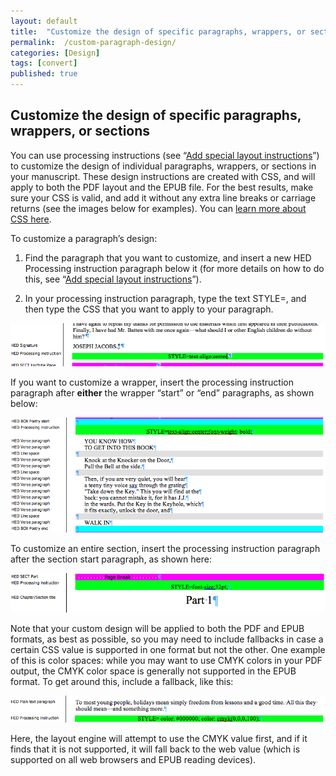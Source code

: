 ```yaml
---
layout: default
title:  "Customize the design of specific paragraphs, wrappers, or sections"
permalink:  /custom-paragraph-design/
categories: [Design]
tags: [convert]
published: true
---
```


<section data-type="chapter" class="hsecchapter" data-hederis-type="hsecchapter" id="custom-paragraph-design" data-pi-attrs="id: custom-paragraph-design; data-tags: convert;" role="doc-chapter" data-tags="convert" data-author-name=" " data-book-title=" " title="Customize the design of specific paragraphs, wrappers, or sections"><h1 data-hederis-type="hblkchaptitle" class="hblkchaptitle" id="pz2EOllC6">Customize the design of specific paragraphs, wrappers, or sections</h1>
    <p class="hblkp" data-hederis-type="hblkp" id="pzdnXsYfj">You can use processing instructions (see &#8220;<a href="{% post_url 2019-10-21-35-Addspeciallayoutinstructions %}" id="psVft2QQk"><span class="Hyperlink" id="pJ0W65kS1">Add special layout instructions</span></a>&#8221;) to customize the design of individual paragraphs, wrappers, or sections in your manuscript. These design instructions are created with CSS, and will apply to both the PDF layout and the EPUB file. For the best results, make sure your CSS is valid, and add it without any extra line breaks or carriage returns (see the images below for examples). You can <a href="https://developer.mozilla.org/en-US/docs/Web/CSS/Reference" id="pMEXkRaKj"><span class="Hyperlink" id="pRAiMOdnQ">learn more about CSS here</span></a>.</p>
    <p class="hblkp" data-hederis-type="hblkp" id="ptCqpZdEA">To customize a paragraph&#8217;s design:</p>
    <ol class="hwprnumlist" data-hederis-type="hwprnumlist" id="pIdD6amRi"><li class="hblkoli" data-hederis-type="hblkoli" id="liIETjrmy4"><p class="hblkoli" data-hederis-type="hblklip" id="pgmdbofbX">Find the paragraph that you want to customize, and insert a new HED Processing instruction paragraph below it (for more details on how to do this, see &#8220;<a href="{% post_url 2019-10-21-35-Addspeciallayoutinstructions %}" id="pAplAdg7o"><span class="Hyperlink" id="paI0td5rM">Add special layout instructions</span></a>&#8221;).</p></li>
    <li class="hblkoli" data-hederis-type="hblkoli" id="liuRLzBMGR"><p class="hblkoli" data-hederis-type="hblklip" id="ptepEPRly">In your processing instruction paragraph, type the text STYLE=, and then type the CSS that you want to apply to your paragraph.</p></li>
    </ol>
    <img data-hederis-type="hblkimg" class="hblkimg" id="p8xdiZnia" src="/images/pi2.png" data-img-src="pi2.png"/>
    <p class="hblkp" data-hederis-type="hblkp" id="pkqRvao5n">If you want to customize a wrapper, insert the processing instruction paragraph after <strong class="hspanstrong" data-hederis-type="hspanstrong" id="pdc6PjLtl">either</strong> the wrapper &#8220;start&#8221; or &#8220;end&#8221; paragraphs, as shown below: </p>
    <img data-hederis-type="hblkimg" class="hblkimg" id="phqedD0fi" src="/images/stylepiwrapper.png" data-img-src="stylepiwrapper.png"/>
    <p class="hblkp" data-hederis-type="hblkp" id="p6ObWyzo4">To customize an entire section, insert the processing instruction paragraph after the section start paragraph, as shown here:</p>
    <img data-hederis-type="hblkimg" class="hblkimg" id="p40CIAxsN" src="/images/stylepisection.png" data-img-src="stylepisection.png"/>
    <p class="hblkp" data-hederis-type="hblkp" id="pQUHuMPc0">Note that your custom design will be applied to both the PDF and EPUB formats, as best as possible, so you may need to include fallbacks in case a certain CSS value is supported in one format but not the other. One example of this is color spaces: while you may want to use CMYK colors in your PDF output, the CMYK color space is generally not supported in the EPUB format. To get around this, include a fallback, like this:</p>
    <img data-hederis-type="hblkimg" class="hblkimg" id="p4aGnKsax" src="/images/stylepicolorfallback.png" data-img-src="stylepicolorfallback.png"/>
    <p class="hblkp" data-hederis-type="hblkp" id="p52sbtNsx">Here, the layout engine will attempt to use the CMYK value first, and if it finds that it is not supported, it will fall back to the web value (which is supported on all web browsers and EPUB reading devices).</p>
    </section>
    